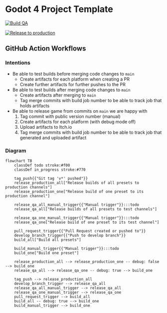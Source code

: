 # Godot 4 Project Template

[![Build QA](https://github.com/shapeshiftingrabbits/godot-4-project-template/actions/workflows/build_qa.yml/badge.svg)](https://github.com/shapeshiftingrabbits/godot-4-project-template/actions/workflows/build_qa.yml)

[![Release to production](https://github.com/shapeshiftingrabbits/godot-4-project-template/actions/workflows/release_production.yml/badge.svg)](https://github.com/shapeshiftingrabbits/godot-4-project-template/actions/workflows/release_production.yml)

## GitHub Action Workflows

### Intentions

- Be able to test builds before merging code changes to `main`
  - Create artifacts for each platform when creating a PR
  - Create further artifacts for further pushes to the PR
- Be able to test builds after merging code changes to `main`
  - Create artifacts after merging to `main`
  - Tag merge commits with build job number to be able to track job that holds artifacts
- Be able to release game from commits on `main` we are happy with
  1. Tag commit with public version number (manual)
  2. Create artifacts for each platform (with debug mode off)
  3. Upload artifacts to Itch.io
  4. Tag merge commits with build job number to be able to track job that generated and uploaded artifact

### Diagram

```mermaid
flowchart TB
    classDef todo stroke:#f00
    classDef in_progress stroke:#770

    tag_push{{"Git tag 'v*' pushed"}}
    release_production_all["Release builds of all presets to production channels"]
    release_production_one["Release build of one preset to its production channel"]

    release_qa_all_manual_trigger{{"Manual trigger"}}:::todo
    release_qa_all["Release builds of all presets to test channels"]

    release_qa_one_manual_trigger{{"Manual trigger"}}:::todo
    release_qa_one["Release build of one preset to its test channel"]

    pull_request_trigger{{"Pull Request created or pushed to"}}
    develop_branch_trigger{{"Push to develop branch"}}
    build_all["Build all presets"]

    build_manual_trigger{{"Manual trigger"}}:::todo
    build_one["Build one preset"]

    release_production_all --> release_production_one -- debug: false --> build_one
    release_qa_all --> release_qa_one -- debug: true --> build_one

    tag_push --> release_production_all
    develop_branch_trigger --> release_qa_all
    release_qa_all_manual_trigger --> release_qa_all
    release_qa_one_manual_trigger --> release_qa_one
    pull_request_trigger --> build_all
    build_all -- debug: true --> build_one
    build_manual_trigger --> build_one
```
